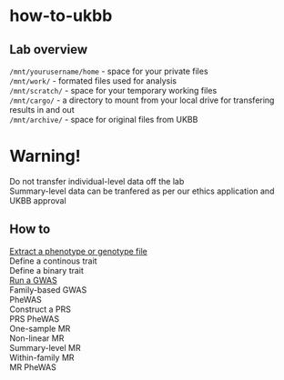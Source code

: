 # how-to-ukbb

## Lab overview   
`/mnt/yourusername/home` - space for your private files   
`/mnt/work/` - formated files used for analysis    
`/mnt/scratch/` - space for your temporary working files    
`/mnt/cargo/` - a directory to mount from your local drive for transfering results in and out    
`/mnt/archive/` - space for original files from UKBB

# Warning!
Do not transfer individual-level data off the lab    
Summary-level data can be tranfered as per our ethics application and UKBB approval   

## How to   
[Extract a phenotype or genotype file](https://github.com/benbrumpton/how-to-ukbb/blob/main/extract/extract.md)         
Define a continous trait     
Define a binary trait     
[Run a GWAS](https://github.com/benbrumpton/launch-ukbb-gwas)    
Family-based GWAS     
PheWAS     
Construct a PRS    
PRS PheWAS     
One-sample MR     
Non-linear MR     
Summary-level MR     
Within-family MR     
MR PheWAS       
